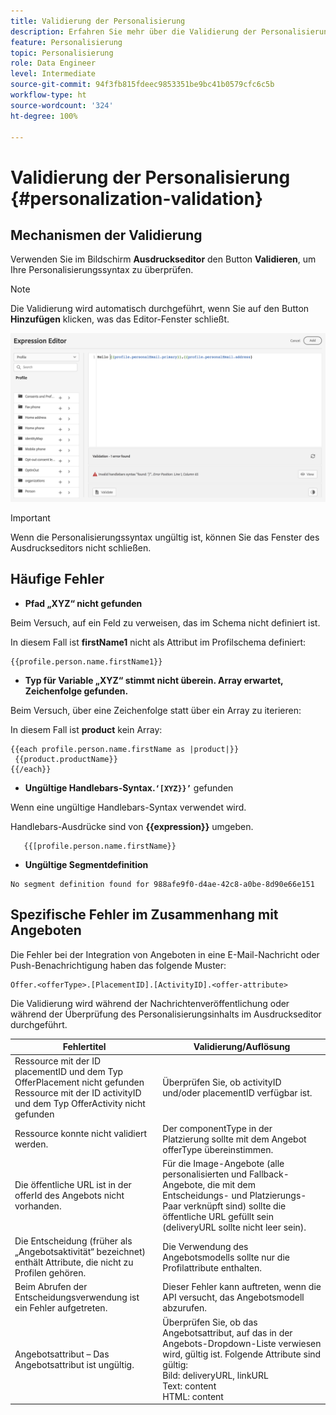```yaml
---
title: Validierung der Personalisierung
description: Erfahren Sie mehr über die Validierung der Personalisierung und wie Sie Fehler beheben können
feature: Personalisierung
topic: Personalisierung
role: Data Engineer
level: Intermediate
source-git-commit: 94f3fb815fdeec9853351be9bc41b0579cfc6c5b
workflow-type: ht
source-wordcount: '324'
ht-degree: 100%

---
```



# Validierung der Personalisierung {#personalization-validation}

## Mechanismen der Validierung

Verwenden Sie im Bildschirm **Ausdruckseditor** den Button **Validieren**, um Ihre Personalisierungssyntax zu überprüfen.

>[!NOTE]
> Die Validierung wird automatisch durchgeführt, wenn Sie auf den Button **Hinzufügen** klicken, was das Editor-Fenster schließt.


![](assets/perso_validation1.png)

>[!IMPORTANT]
> Wenn die Personalisierungssyntax ungültig ist, können Sie das Fenster des Ausdruckseditors nicht schließen.


## Häufige Fehler

* **Pfad „XYZ“ nicht gefunden**

Beim Versuch, auf ein Feld zu verweisen, das im Schema nicht definiert ist.

In diesem Fall ist **firstName1** nicht als Attribut im Profilschema definiert:

```
{{profile.person.name.firstName1}}
```

* **Typ für Variable „XYZ“ stimmt nicht überein. Array erwartet, Zeichenfolge gefunden.**

Beim Versuch, über eine Zeichenfolge statt über ein Array zu iterieren:

In diesem Fall ist **product** kein Array:

```
{{each profile.person.name.firstName as |product|}}
 {{product.productName}}
{{/each}}
```

* **Ungültige Handlebars-Syntax.`‘[XYZ}}’`** gefunden

Wenn eine ungültige Handlebars-Syntax verwendet wird.

Handlebars-Ausdrücke sind von **{{expression}}** umgeben.

```
   {{[profile.person.name.firstName}}
```

* **Ungültige Segmentdefinition**

```
No segment definition found for 988afe9f0-d4ae-42c8-a0be-8d90e66e151
```

## Spezifische Fehler im Zusammenhang mit Angeboten

Die Fehler bei der Integration von Angeboten in eine E-Mail-Nachricht oder Push-Benachrichtigung haben das folgende Muster:

```
Offer.<offerType>.[PlacementID].[ActivityID].<offer-attribute>
```

Die Validierung wird während der Nachrichtenveröffentlichung oder während der Überprüfung des Personalisierungsinhalts im Ausdruckseditor durchgeführt.

<table> 
 <thead> 
  <tr> 
   <th> Fehlertitel<br /> </th> 
   <th> Validierung/Auflösung <br /> </th> 
  </tr> 
 </thead> 
 <tbody> 
  <tr> 
   <td>Ressource mit der ID placementID und dem Typ OfferPlacement nicht gefunden <br/>
Ressource mit der ID activityID und dem Typ OfferActivity nicht gefunden<br/></td> 
   <td>Überprüfen Sie, ob activityID und/oder placementID verfügbar ist.</td> 
  </tr> 
   <tr> 
   <td>Ressource konnte nicht validiert werden.</td> 
   <td>Der componentType in der Platzierung sollte mit dem Angebot offerType übereinstimmen.</td> 
  </tr> 
   <tr> 
   <td>Die öffentliche URL ist in der offerId des Angebots nicht vorhanden.</td> 
   <td>Für die Image-Angebote (alle personalisierten und Fallback-Angebote, die mit dem Entscheidungs- und Platzierungs-Paar verknüpft sind) sollte die öffentliche URL gefüllt sein (deliveryURL sollte nicht leer sein).</td> 
  </tr> 
  <tr> 
   <td>Die Entscheidung (früher als „Angebotsaktivität“ bezeichnet) enthält Attribute, die nicht zu Profilen gehören.</td> 
   <td>Die Verwendung des Angebotsmodells sollte nur die Profilattribute enthalten.</td> 
  </tr> 
  <tr> 
   <td>Beim Abrufen der Entscheidungsverwendung ist ein Fehler aufgetreten.</td> 
   <td>Dieser Fehler kann auftreten, wenn die API versucht, das Angebotsmodell abzurufen.</td> 
  </tr>
  <tr> 
   <td>Angebotsattribut – Das Angebotsattribut ist ungültig.</td> 
   <td>Überprüfen Sie, ob das Angebotsattribut, auf das in der Angebots-Dropdown-Liste verwiesen wird, gültig ist. Folgende Attribute sind gültig: <br/>
Bild: deliveryURL, linkURL<br/>
Text: content<br/>
HTML: content<br/></td> 
  </tr> 
 </tbody> 
</table>

